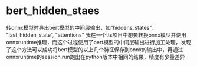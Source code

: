 # bert_hidden_staes
转onnx模型时导出bert模型的中间层输出，如“hiddens_states", "last_hidden_state”, "attentions"
我在一个tts项目中想要转换onnx模型并使用onnxruntime推理，而这个过程使用了bert模型的中间层输出进行加工处理，发现了这个方法可以成功将bert模型的以上几个特征保存到onnx的输出中，再通过onnxruntime的session.run跑出在python版本中相同的结果，精度有少量差异
